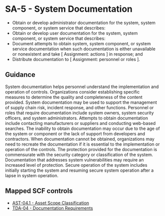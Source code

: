 # SA-5 - System Documentation
- Obtain or develop administrator documentation for the system, system component, or system service that describes:
- Obtain or develop user documentation for the system, system component, or system service that describes:
- Document attempts to obtain system, system component, or system service documentation when such documentation is either unavailable or nonexistent and take \[ Assignment: actions \] in response; and
- Distribute documentation to \[ Assignment: personnel or roles \].
## Guidance
System documentation helps personnel understand the implementation and operation of controls. Organizations consider establishing specific measures to determine the quality and completeness of the content provided. System documentation may be used to support the management of supply chain risk, incident response, and other functions. Personnel or roles that require documentation include system owners, system security officers, and system administrators. Attempts to obtain documentation include contacting manufacturers or suppliers and conducting web-based searches. The inability to obtain documentation may occur due to the age of the system or component or the lack of support from developers and contractors. When documentation cannot be obtained, organizations may need to recreate the documentation if it is essential to the implementation or operation of the controls. The protection provided for the documentation is commensurate with the security category or classification of the system. Documentation that addresses system vulnerabilities may require an increased level of protection. Secure operation of the system includes initially starting the system and resuming secure system operation after a lapse in system operation.
## Mapped SCF controls
- [AST-04.1 - Asset Scope Classification](../scf/ast-041-assetscopeclassification.md)
- [TDA-04 - Documentation Requirements](../scf/tda-04-documentationrequirements.md)